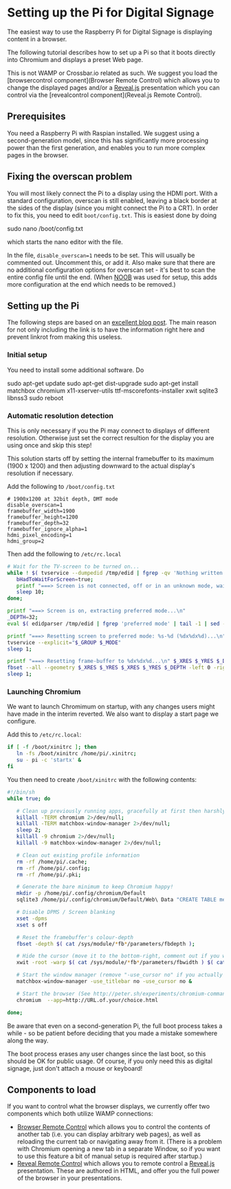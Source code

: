 # Setting up the Pi for Digital Signage

The easiest way to use the Raspberry Pi for Digital Signage is displaying content in a browser.

The following tutorial describes how to set up a Pi so that it boots directly into Chromium and displays a preset Web page.

This is not WAMP or Crossbar.io related as such. We suggest you load the [browsercontrol component](Browser Remote Control) which allows you to change the displayed pages and/or a [Reveal.js](http://lab.hakim.se/reveal-js/#/) presentation which you can control via the [revealcontrol component](Reveal.js Remote Control).

## Prerequisites

You need a Raspberry Pi with Raspian installed. We suggest using a second-generation model, since this has significantly more processing power than the first generation, and enables you to run more complex pages in the browser.

## Fixing the overscan problem

You will most likely connect the Pi to a display using the HDMI port. With a standard configuration, overscan is still enabled, leaving a black border at the sides of the display (since you might connect the Pi to a CRT). In order to fix this, you need to edit `boot/config.txt`. This is easiest done by doing

   sudo nano /boot/config.txt

which starts the nano editor with the file.

In the file, `disable_overscan=1` needs to be set. This will usually be commented out. Uncomment this, or add it. Also make sure that there are no additional configuration options for overscan set - it's best to scan the entire config file until the end. (When [NOOB]() was used for setup, this adds more configuration at the end which needs to be removed.)

## Setting up the Pi

The following steps are based on an [excellent blog post](http://blogs.wcode.org/2013/09/howto-boot-your-raspberry-pi-into-a-fullscreen-browser-kiosk/). The main reason for not only including the link is to have the information right here and prevent linkrot from making this useless.

### Initial setup

You need to install some additional software. Do

   sudo apt-get update
   sudo apt-get dist-upgrade
   sudo apt-get install matchbox chromium x11-xserver-utils ttf-mscorefonts-installer xwit sqlite3 libnss3
   sudo reboot

### Automatic resolution detection

This is only necessary if you the Pi may connect to displays of different resolution. Otherwise just set the correct resultion for the display you are using once and skip this step!

This solution starts off by setting the internal framebuffer to its maximum (1900 x 1200) and then adjusting downward to the actual display's resolution if necessary.

Add the following to `/boot/config.txt`

```plain
# 1900x1200 at 32bit depth, DMT mode
disable_overscan=1
framebuffer_width=1900
framebuffer_height=1200
framebuffer_depth=32
framebuffer_ignore_alpha=1
hdmi_pixel_encoding=1
hdmi_group=2
```

Then add the following to `/etc/rc.local`

```bash
# Wait for the TV-screen to be turned on...
while ! $( tvservice --dumpedid /tmp/edid | fgrep -qv 'Nothing written!' ); do
   bHadToWaitForScreen=true;
   printf "===> Screen is not connected, off or in an unknown mode, waiting for it to become available...\n"
   sleep 10;
done;

printf "===> Screen is on, extracting preferred mode...\n"
_DEPTH=32;
eval $( edidparser /tmp/edid | fgrep 'preferred mode' | tail -1 | sed -Ene 's/^.+(DMT|CEA) \(([0-9]+)\) ([0-9]+)x([0-9]+)[pi]? @.+/_GROUP=\1;_MODE=\2;_XRES=\3;_YRES=\4;/p' );

printf "===> Resetting screen to preferred mode: %s-%d (%dx%dx%d)...\n" $_GROUP $_MODE $_XRES $_YRES $_DEPTH
tvservice --explicit="$_GROUP $_MODE"
sleep 1;

printf "===> Resetting frame-buffer to %dx%dx%d...\n" $_XRES $_YRES $_DEPTH
fbset --all --geometry $_XRES $_YRES $_XRES $_YRES $_DEPTH -left 0 -right 0 -upper 0 -lower 0;
sleep 1;
```

### Launching Chromium

We want to launch Chromimum on startup, with any changes users might have made in the interim reverted. We also want to display a start page we configure.

Add this to `/etc/rc.local`:

```bash
if [ -f /boot/xinitrc ]; then
   ln -fs /boot/xinitrc /home/pi/.xinitrc;
   su - pi -c 'startx' &
fi
```

You then need to create `/boot/xinitrc` with the following contents:

```bash
#!/bin/sh
while true; do

   # Clean up previously running apps, gracefully at first then harshly
   killall -TERM chromium 2>/dev/null;
   killall -TERM matchbox-window-manager 2>/dev/null;
   sleep 2;
   killall -9 chromium 2>/dev/null;
   killall -9 matchbox-window-manager 2>/dev/null;

   # Clean out existing profile information
   rm -rf /home/pi/.cache;
   rm -rf /home/pi/.config;
   rm -rf /home/pi/.pki;

   # Generate the bare minimum to keep Chromium happy!
   mkdir -p /home/pi/.config/chromium/Default
   sqlite3 /home/pi/.config/chromium/Default/Web\ Data "CREATE TABLE meta(key LONGVARCHAR NOT NULL UNIQUE PRIMARY KEY, value LONGVARCHAR); INSERT INTO meta VALUES('version','46'); CREATE TABLE keywords (foo INTEGER);";

   # Disable DPMS / Screen blanking
   xset -dpms
   xset s off

   # Reset the framebuffer's colour-depth
   fbset -depth $( cat /sys/module/*fb*/parameters/fbdepth );

   # Hide the cursor (move it to the bottom-right, comment out if you want mouse interaction)
   xwit -root -warp $( cat /sys/module/*fb*/parameters/fbwidth ) $( cat /sys/module/*fb*/parameters/fbheight )

   # Start the window manager (remove "-use_cursor no" if you actually want mouse interaction)
   matchbox-window-manager -use_titlebar no -use_cursor no &

   # Start the browser (See http://peter.sh/experiments/chromium-command-line-switches/)
   chromium  --app=http://URL.of.your/choice.html

done;
```

Be aware that even on a second-generation Pi, the full boot process takes a while - so be patient before deciding that you made a mistake somewhere along the way.

The boot process erases any user changes since the last boot, so this should be OK for public usage. Of course, if you only need this as digital signage, just don't attach a mouse or keyboard!

## Components to load

If you want to control what the browser displays, we currently offer two components which both utilize WAMP connections:

* [Browser Remote Control](Browser-Remote-Control) which allows you to control the contents of another tab (i.e. you can display arbitrary web pages), as well as reloading the current tab or navigating away from it. (There is a problem with Chromium opening a new tab in a separate Window, so if you want to use this feature a bit of manual setup is required after startup.)
* [Reveal Remote Control](Reveal-Remote-Control) which allows you to remote control a [Reveal.js](http://lab.hakim.se/reveal-js/#/) presentation. These are authored in HTML, and offer you the full power of the browser in your presentations.

